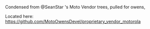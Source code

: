 Condensed from @SeanStar 's Moto Vendor trees, pulled for owens,

Located here: https://github.com/MotoOwensDevel/proprietary_vendor_motorola

